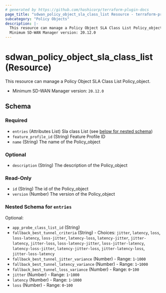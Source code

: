 ```yaml
---
# generated by https://github.com/hashicorp/terraform-plugin-docs
page_title: "sdwan_policy_object_sla_class_list Resource - terraform-provider-sdwan"
subcategory: "Policy Objects"
description: |-
  This resource can manage a Policy Object SLA Class List Policy_object.
  Minimum SD-WAN Manager version: 20.12.0
---
```


# sdwan_policy_object_sla_class_list (Resource)

This resource can manage a Policy Object SLA Class List Policy_object.
  - Minimum SD-WAN Manager version: `20.12.0`



<!-- schema generated by tfplugindocs -->
## Schema

### Required

- `entries` (Attributes List) Sla class List (see [below for nested schema](#nestedatt--entries))
- `feature_profile_id` (String) Feature Profile ID
- `name` (String) The name of the Policy_object

### Optional

- `description` (String) The description of the Policy_object

### Read-Only

- `id` (String) The id of the Policy_object
- `version` (Number) The version of the Policy_object

<a id="nestedatt--entries"></a>
### Nested Schema for `entries`

Optional:

- `app_probe_class_list_id` (String)
- `fallback_best_tunnel_criteria` (String) - Choices: `jitter`, `latency`, `loss`, `loss-latency`, `loss-jitter`, `latency-loss`, `latency-jitter`, `jitter-latency`, `jitter-loss`, `loss-latency-jitter`, `loss-jitter-latency`, `latency-loss-jitter`, `latency-jitter-loss`, `jitter-latency-loss`, `jitter-loss-latency`
- `fallback_best_tunnel_jitter_variance` (Number) - Range: `1`-`1000`
- `fallback_best_tunnel_latency_variance` (Number) - Range: `1`-`1000`
- `fallback_best_tunnel_loss_variance` (Number) - Range: `0`-`100`
- `jitter` (Number) - Range: `1`-`1000`
- `latency` (Number) - Range: `1`-`1000`
- `loss` (Number) - Range: `0`-`100`
